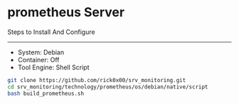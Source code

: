 # prometheus Server

Steps to Install And Configure

---

- System: Debian
- Container: Off
- Tool Engine: Shell Script

```bash
git clone https://github.com/rick0x00/srv_monitoring.git
cd srv_monitoring/technology/prometheus/os/debian/native/script
bash build_prometheus.sh
```
